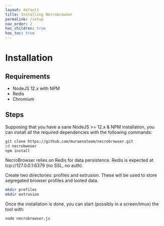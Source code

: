 ```yaml
---
layout: default
title: Installing Necrobrowser
permalink: /setup
nav_order: 2
has_children: true
has_toc: true
---
```


# Installation

## Requirements
- NodeJS 12.x with NPM
- Redis
- Chromium

## Steps
Supposing that you have a sane NodeJS >= 12.x & NPM installation, you can install all the required dependencies with the following commands:

```bash
git clone https://github.com/muraenateam/necrobrowser.git
cd necrobwoser
npm install
```

NecroBrowser relies on Redis for data persistence.
Redis is expected at tcp://127.0.0.1:6379 (no SSL, no auth).

Create two directories: profiles and extrusion. These will be used to store segregated browser profiles
and looted data.
```bash
mkdir profiles
mkdir extrusion
```

Once the installation is done, you can start (possibly in a screen/tmux) the tool with:
```bash
node necrobrowser.js
```
